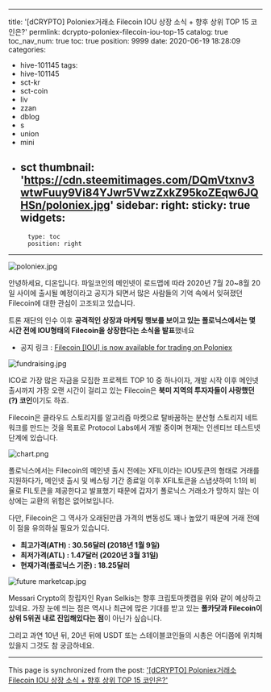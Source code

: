 
---
title: '[dCRYPTO] Poloniex거래소 Filecoin IOU 상장 소식 + 향후 상위 TOP 15 코인은?'
permlink: dcrypto-poloniex-filecoin-iou-top-15
catalog: true
toc_nav_num: true
toc: true
position: 9999
date: 2020-06-19 18:28:09
categories:
- hive-101145
tags:
- hive-101145
- sct-kr
- sct-coin
- liv
- zzan
- dblog
- s
- union
- mini
- sct
thumbnail: 'https://cdn.steemitimages.com/DQmVtxnv3wtwFuuy9Vi84YJwr5VwzZxkZ95koZEqw6JQHSn/poloniex.jpg'
sidebar:
    right:
        sticky: true
widgets:
    -
        type: toc
        position: right
---


![poloniex.jpg](https://cdn.steemitimages.com/DQmVtxnv3wtwFuuy9Vi84YJwr5VwzZxkZ95koZEqw6JQHSn/poloniex.jpg)

안녕하세요, 디온입니다. 파일코인의 메인넷이 로드맵에 따라 2020년 7월 20~8월 20일 사이에 출시될 예정이라고 공지가 되면서 많은 사람들의 기억 속에서 잊혀졌던 Filecoin에 대한 관심이 고조되고 있습니다.

트론 재단의 인수 이후 **공격적인 상장과 마케팅 행보를 보이고 있는 폴로닉스에서는 몇 시간 전에 IOU형태의 Filecoin을 상장한다는 소식을 발표**했네요

- 공지 링크 : [Filecoin [IOU] is now available for trading on Poloniex](https://support.poloniex.com/hc/en-us/articles/360049837634)

![fundraising.jpg](https://cdn.steemitimages.com/DQmWwfjWgirwxqHGofvaS5LXJ7kcGUVYDmqcHy6ALVNxi3E/fundraising.jpg)

ICO로 가장 많은 자금을 모집한 프로젝트 TOP 10 중 하나이자, 개발 시작 이후 메인넷 출시까지 가장 오랜 시간이 걸리고 있는 Filecoin은 **북미 지역의 투자자들이 사랑했던(?) 코인**이기도 하죠.

Filecoin은 클라우드 스토리지를 알고리즘 마켓으로 탈바꿈하는 분산형 스토리지 네트워크를 만드는 것을 목표로 Protocol Labs에서 개발 중이며 현재는 인센티브 테스트넷 단계에 있습니다.


![chart.png](https://cdn.steemitimages.com/DQmfEnr1cZ5Zhcav3HzDq89FFqErJb7H8jLuABRcgtTyeTA/chart.png)

폴로닉스에서는 Filecoin의 메인넷 출시 전에는 XFIL이라는 IOU토큰의 형태로 거래를 지원하다가, 메인넷 출시 및 베스팅 기간 종료일 이후 XFIL토큰을 스냅샷하여 1:1의 비율로 FIL토큰을 제공한다고 발표했기 때문에 갑자기 폴로닉스 거래소가 망하지 않는 이상에는 교환의 위험은 없어보입니다.

다만, Filecoin은 그 역사가 오래된만큼 가격의 변동성도 꽤나 높았기 때문에 거래 전에 이 점을 유의하실 필요가 있습니다.

- **최고가격(ATH) : 30.56달러 (2018년 1월 9일)**
- **최저가격(ATL) : 1.47달러 (2020년 3월 31일)**
- **현재가격(폴로닉스 기준) : 18.25달러**

![future marketcap.jpg](https://cdn.steemitimages.com/DQmZ9vDWsCijKzwQqfepEUYdLkthaNWo9feCHQwbyD1tnM9/future%20marketcap.jpg)

Messari Crypto의 창립자인 Ryan Selkis는 향후 크립토마켓캡을 위와 같이 예상하고 있네요. 가장 눈에 띄는 점은 역시나 최근에 많은 기대를 받고 있는 **폴카닷과 Filecoin이 상위 5위권 내로 진입해있다는 점**이 아닌가 싶습니다.

그리고 과연 10년 뒤, 20년 뒤에 USDT 또는 스테이블코인들의 시총은 어디쯤에 위치해있을지 그것도 참 궁금하네요.

- - -

This page is synchronized from the post: ['[dCRYPTO] Poloniex거래소 Filecoin IOU 상장 소식 + 향후 상위 TOP 15 코인은?'](https://steemit.com/@donekim/dcrypto-poloniex-filecoin-iou-top-15)
